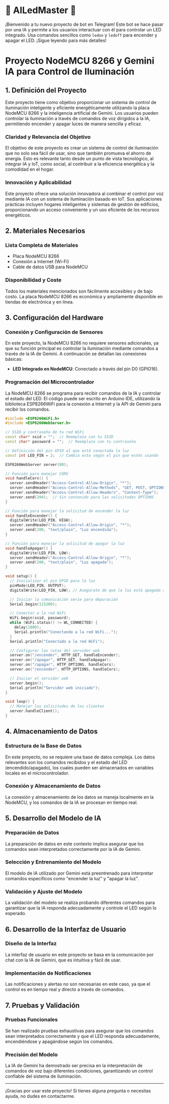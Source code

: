 # 🤖 AILedMaster 🚀

¡Bienvenido a tu nuevo proyecto de bot en Telegram! Este bot se hace pasar por una IA y permite a los usuarios interactuar con él para controlar un LED integrado. Usa comandos sencillos como `ledon` y `ledoff` para encender y apagar el LED. ¡Sigue leyendo para más detalles!

# Proyecto NodeMCU 8266 y Gemini IA para Control de Iluminación

## 1. Definición del Proyecto

Este proyecto tiene como objetivo proporcionar un sistema de control de iluminación inteligente y eficiente energéticamente utilizando la placa NodeMCU 8266 y la inteligencia artificial de Gemini. Los usuarios pueden controlar la iluminación a través de comandos de voz dirigidos a la IA, permitiendo encender y apagar luces de manera sencilla y eficaz.

### Claridad y Relevancia del Objetivo

El objetivo de este proyecto es crear un sistema de control de iluminación que no solo sea fácil de usar, sino que también promueva el ahorro de energía. Esto es relevante tanto desde un punto de vista tecnológico, al integrar IA y IoT, como social, al contribuir a la eficiencia energética y la comodidad en el hogar.

### Innovación y Aplicabilidad

Este proyecto ofrece una solución innovadora al combinar el control por voz mediante IA con un sistema de iluminación basado en IoT. Sus aplicaciones prácticas incluyen hogares inteligentes y sistemas de gestión de edificios, proporcionando un acceso conveniente y un uso eficiente de los recursos energéticos.

## 2. Materiales Necesarios

### Lista Completa de Materiales

- Placa NodeMCU 8266
- Conexión a Internet (Wi-Fi)
- Cable de datos USB para NodeMCU

### Disponibilidad y Coste

Todos los materiales mencionados son fácilmente accesibles y de bajo costo. La placa NodeMCU 8266 es económica y ampliamente disponible en tiendas de electrónica y en línea.

## 3. Configuración del Hardware

### Conexión y Configuración de Sensores

En este proyecto, la NodeMCU 8266 no requiere sensores adicionales, ya que su función principal es controlar la iluminación mediante comandos a través de la IA de Gemini. A continuación se detallan las conexiones básicas:

- **LED Integrado en NodeMCU**: Conectado a través del pin D0 (GPIO16).

### Programación del Microcontrolador

La NodeMCU 8266 se programa para recibir comandos de la IA y controlar el estado del LED. El código puede ser escrito en Arduino IDE, utilizando la biblioteca ESP8266WiFi para la conexión a Internet y la API de Gemini para recibir los comandos.

```cpp
#include <ESP8266WiFi.h>
#include <ESP8266WebServer.h>

// SSID y contraseña de tu red WiFi
const char* ssid = "";  // Reemplaza con tu SSID
const char* password = "";  // Reemplaza con tu contraseña

// Definición del pin GPIO al que está conectada la luz
const int LED_PIN = 2;  // Cambia esto según el pin que estés usando

ESP8266WebServer server(80);

// Función para manejar CORS
void handleCors() {
  server.sendHeader("Access-Control-Allow-Origin", "*");
  server.sendHeader("Access-Control-Allow-Methods", "GET, POST, OPTIONS");
  server.sendHeader("Access-Control-Allow-Headers", "Content-Type");
  server.send(204);  // Sin contenido para las solicitudes OPTIONS
}

// Función para manejar la solicitud de encender la luz
void handleEncender() {
  digitalWrite(LED_PIN, HIGH);
  server.sendHeader("Access-Control-Allow-Origin", "*");
  server.send(200, "text/plain", "Luz encendida");
}

// Función para manejar la solicitud de apagar la luz
void handleApagar() {
  digitalWrite(LED_PIN, LOW);
  server.sendHeader("Access-Control-Allow-Origin", "*");
  server.send(200, "text/plain", "Luz apagada");
}

void setup() {
  // Inicializar el pin GPIO para la luz
  pinMode(LED_PIN, OUTPUT);
  digitalWrite(LED_PIN, LOW); // Asegúrate de que la luz está apagada al inicio

  // Iniciar la comunicación serie para depuración
  Serial.begin(115200);

  // Conectar a la red WiFi
  WiFi.begin(ssid, password);
  while (WiFi.status() != WL_CONNECTED) {
    delay(1000);
    Serial.println("Conectando a la red WiFi...");
  }
  Serial.println("Conectado a la red WiFi");

  // Configurar las rutas del servidor web
  server.on("/encender", HTTP_GET, handleEncender);
  server.on("/apagar", HTTP_GET, handleApagar);
  server.on("/apagar", HTTP_OPTIONS, handleCors);
  server.on("/encender", HTTP_OPTIONS, handleCors);

  // Iniciar el servidor web
  server.begin();
  Serial.println("Servidor web iniciado");
}

void loop() {
  // Manejar las solicitudes de los clientes
  server.handleClient();
}
```

## 4. Almacenamiento de Datos

### Estructura de la Base de Datos

En este proyecto, no se requiere una base de datos compleja. Los datos relevantes son los comandos recibidos y el estado del LED (encendido/apagado), los cuales pueden ser almacenados en variables locales en el microcontrolador.

### Conexión y Almacenamiento de Datos

La conexión y almacenamiento de los datos se maneja localmente en la NodeMCU, y los comandos de la IA se procesan en tiempo real.

## 5. Desarrollo del Modelo de IA

### Preparación de Datos

La preparación de datos en este contexto implica asegurar que los comandos sean interpretados correctamente por la IA de Gemini.

### Selección y Entrenamiento del Modelo

El modelo de IA utilizado por Gemini está preentrenado para interpretar comandos específicos como "encender la luz" y "apagar la luz".

### Validación y Ajuste del Modelo

La validación del modelo se realiza probando diferentes comandos para garantizar que la IA responda adecuadamente y controle el LED según lo esperado.

## 6. Desarrollo de la Interfaz de Usuario

### Diseño de la Interfaz

La interfaz de usuario en este proyecto se basa en la comunicación por chat con la IA de Gemini, que es intuitiva y fácil de usar.

### Implementación de Notificaciones

Las notificaciones y alertas no son necesarias en este caso, ya que el control es en tiempo real y directo a través de comandos.

## 7. Pruebas y Validación

### Pruebas Funcionales

Se han realizado pruebas exhaustivas para asegurar que los comandos sean interpretados correctamente y que el LED responda adecuadamente, encendiéndose y apagándose según los comandos.

### Precisión del Modelo

La IA de Gemini ha demostrado ser precisa en la interpretación de comandos de voz bajo diferentes condiciones, garantizando un control confiable del sistema de iluminación.

-----
¡Gracias por usar este proyecto! Si tienes alguna pregunta o necesitas ayuda, no dudes en contactarme.
